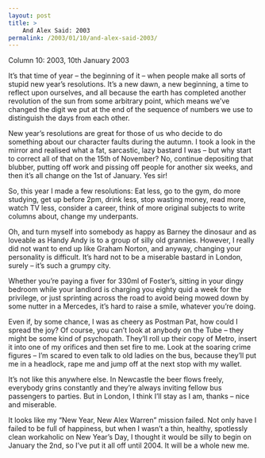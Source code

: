```yaml
---
layout: post
title: >
    And Alex Said: 2003
permalink: /2003/01/10/and-alex-said-2003/
---
```

Column 10: 2003, 10th January 2003

It’s that time of year – the beginning of it – when people make all sorts of stupid new year’s resolutions. It’s a new dawn, a new beginning, a time to reflect upon ourselves, and all because the earth has completed another revolution of the sun from some arbitrary point, which means we’ve changed the digit we put at the end of the sequence of numbers we use to distinguish the days from each other.

New year’s resolutions are great for those of us who decide to do something about our character faults during the autumn. I took a look in the mirror and realised what a fat, sarcastic, lazy bastard I was – but why start to correct all of that on the 15th of November? No, continue depositing that blubber, putting off work and pissing off people for another six weeks, and then it’s all change on the 1st of January. Yes sir!

So, this year I made a few resolutions: Eat less, go to the gym, do more studying, get up before 2pm, drink less, stop wasting money, read more, watch TV less, consider a career, think of more original subjects to write columns about, change my underpants.

Oh, and turn myself into somebody as happy as Barney the dinosaur and as loveable as Handy Andy is to a group of silly old grannies. However, I really did not want to end up like Graham Norton, and anyway, changing your personality is difficult. It’s hard not to be a miserable bastard in London, surely – it’s such a grumpy city.

Whether you’re paying a fiver for 330ml of Foster’s, sitting in your dingy bedroom while your landlord is charging you eighty quid a week for the privilege, or just sprinting across the road to avoid being mowed down by some nutter in a Mercedes, it’s hard to raise a smile, whatever you’re doing.

Even if, by some chance, I was as cheery as Postman Pat, how could I spread the joy? Of course, you can’t look at anybody on the Tube – they might be some kind of psychopath. They’ll roll up their copy of Metro, insert it into one of my orifices and then set fire to me. Look at the soaring crime figures – I’m scared to even talk to old ladies on the bus, because they’ll put me in a headlock, rape me and jump off at the next stop with my wallet.

It’s not like this anywhere else. In Newcastle the beer flows freely, everybody grins constantly and they’re always inviting fellow bus passengers to parties. But in London, I think I’ll stay as I am, thanks – nice and miserable.

It looks like my “New Year, New Alex Warren” mission failed. Not only have I failed to be full of happiness, but when I wasn’t a thin, healthy, spotlessly clean workaholic on New Year’s Day, I thought it would be silly to begin on January the 2nd, so I’ve put it all off until 2004. It will be a whole new me.